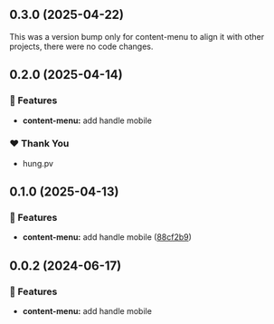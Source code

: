 ## 0.3.0 (2025-04-22)

This was a version bump only for content-menu to align it with other projects, there were no code changes.

## 0.2.0 (2025-04-14)

### 🚀 Features

- **content-menu:** add handle mobile

### ❤️ Thank You

- hung.pv

## 0.1.0 (2025-04-13)

### 🚀 Features

- **content-menu:** add handle mobile ([88cf2b9](https://github.com/hung4564/vue-library/commit/88cf2b9))

## 0.0.2 (2024-06-17)

### 🚀 Features

- **content-menu:** add handle mobile

